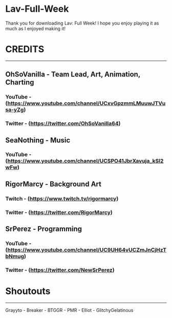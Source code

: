 # Lav-Full-Week
Thank you for downloading Lav: Full Week! I hope you enjoy playing it as much as I enjoyed making it!

# CREDITS
-----------------------------------
## OhSoVanilla - Team Lead, Art, Animation, Charting

### YouTube - (https://www.youtube.com/channel/UCxvGpzmmLMuuwJTVusa-yZg)
### Twitter - (https://twitter.com/OhSoVanilla64)

## SeaNothing - Music

### YouTube - (https://www.youtube.com/channel/UCSPO41JbrXavuja_kSl2wFw)

## RigorMarcy - Background Art
### Twitch - (https://www.twitch.tv/rigormarcy)
### Twitter - (https://twitter.com/RigorMarcy)

## SrPerez - Programming
### YouTube - (https://www.youtube.com/channel/UC9UH64vUCZmJnCjHzTbNmug)
### Twitter - (https://twitter.com/NewSrPerez)

# Shoutouts
------------------------------------
Grayyto - Breaker - BTGGR - PMR - Elliot - GlitchyGelatinous
